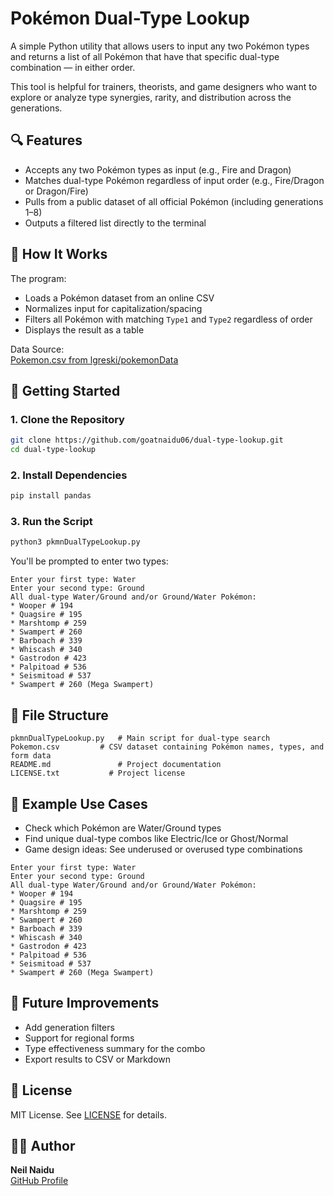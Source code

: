# Pokémon Dual-Type Lookup

A simple Python utility that allows users to input any two Pokémon types and returns a list of all Pokémon that have that specific dual-type combination — in either order.

This tool is helpful for trainers, theorists, and game designers who want to explore or analyze type synergies, rarity, and distribution across the generations.

## 🔍 Features

- Accepts any two Pokémon types as input (e.g., Fire and Dragon)
- Matches dual-type Pokémon regardless of input order (e.g., Fire/Dragon or Dragon/Fire)
- Pulls from a public dataset of all official Pokémon (including generations 1–8)
- Outputs a filtered list directly to the terminal

## 🧠 How It Works

The program:
- Loads a Pokémon dataset from an online CSV
- Normalizes input for capitalization/spacing
- Filters all Pokémon with matching `Type1` and `Type2` regardless of order
- Displays the result as a table

Data Source:  
[Pokemon.csv from lgreski/pokemonData](https://github.com/lgreski/pokemonData/blob/master/Pokemon.csv)

## 🚀 Getting Started

### 1. Clone the Repository

```bash
git clone https://github.com/goatnaidu06/dual-type-lookup.git  
cd dual-type-lookup  
```

### 2. Install Dependencies

```bash
pip install pandas  
```

### 3. Run the Script

```bash
python3 pkmnDualTypeLookup.py
```

You'll be prompted to enter two types:

```
Enter your first type: Water
Enter your second type: Ground
All dual-type Water/Ground and/or Ground/Water Pokémon:
* Wooper # 194  
* Quagsire # 195  
* Marshtomp # 259  
* Swampert # 260  
* Barboach # 339  
* Whiscash # 340  
* Gastrodon # 423  
* Palpitoad # 536  
* Seismitoad # 537  
* Swampert # 260 (Mega Swampert)
```

## 📁 File Structure

```
pkmnDualTypeLookup.py   # Main script for dual-type search
Pokemon.csv         # CSV dataset containing Pokémon names, types, and form data  
README.md               # Project documentation
LICENSE.txt           # Project license

```

## 🔮 Example Use Cases

- Check which Pokémon are Water/Ground types
- Find unique dual-type combos like Electric/Ice or Ghost/Normal
- Game design ideas: See underused or overused type combinations
```
Enter your first type: Water
Enter your second type: Ground
All dual-type Water/Ground and/or Ground/Water Pokémon:
* Wooper # 194  
* Quagsire # 195  
* Marshtomp # 259  
* Swampert # 260  
* Barboach # 339  
* Whiscash # 340  
* Gastrodon # 423  
* Palpitoad # 536  
* Seismitoad # 537  
* Swampert # 260 (Mega Swampert)
```

## 🎯 Future Improvements

- Add generation filters  
- Support for regional forms  
- Type effectiveness summary for the combo  
- Export results to CSV or Markdown  

## 📜 License

MIT License. See [LICENSE](LICENSE) for details.

## 👨‍💻 Author

**Neil Naidu**  
[GitHub Profile](https://github.com/goatnaidu06)
